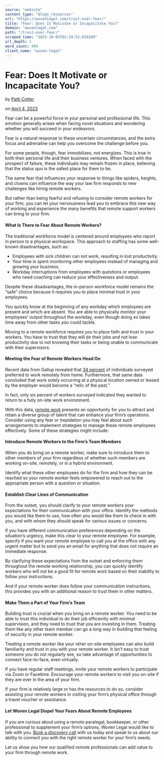 ```yaml
---
source: "website"
content_type: "blogs_resources"
url: "https://wovenlegal.com/trust-over-fear/"
title: "Fear: Does It Motivate or Incapacitate You?"
domain: "wovenlegal.com"
path: "/trust-over-fear/"
scraped_time: "2025-10-05T02:29:53.919289"
url_depth: 1
word_count: 994
client_name: "woven-legal"
---
```


# Fear: Does It Motivate or Incapacitate You?

by [Patti Cotter](https://wovenlegal.com/author/patti-cotter/)

on [April 4, 2023](https://wovenlegal.com/2023/04/04/)

Fear can be a powerful force in your personal and professional life. This emotion generally arises when facing novel situations and wondering whether you will succeed in your endeavors.  

Fear is a natural response to these uncertain circumstances, and the extra focus and adrenaline can help you overcome the challenge before you.

For some people, though, fear immobilizes, not energizes. This is true in both their personal life and their business ventures. When faced with the prospect of failure, these individuals may remain frozen in place, believing that the status quo is the safest place for them to be.

The same fear that influences your response to things like spiders, heights, and clowns can influence the way your law firm responds to new challenges like hiring remote workers.  

But rather than being fearful and refusing to consider remote workers for your firm, you can let your nervousness lead you to embrace this new way of working and experience the many benefits that remote support workers can bring to your firm.

#### **What Is There to Fear About Remote Workers?**

The traditional workforce model is centered around employees who report in person to a physical workspace. This approach to staffing has some well-known disadvantages, such as:

* Employees with sick children can not work, resulting in lost productivity.
* Your time is spent monitoring other employees instead of managing and growing your business.
* Workday interruptions from employees with questions or employees who need coaching can reduce your effectiveness and output.

Despite these disadvantages, the in-person workforce model remains the “safe” choice because it requires you to place minimal trust in your employees.  

You quickly know at the beginning of any workday which employees are present and which are absent. You are able to physically monitor your employees’ output throughout the workday, even though doing so takes time away from other tasks you could tackle.

Moving to a remote workforce requires you to place faith and trust in your workers. You have to trust that they will do their jobs and not lose productivity due to not knowing their tasks or being unable to communicate with their supervisors.

#### **Meeting the Fear of Remote Workers Head On**

Recent data from Gallup revealed that [34 percent](https://www.gallup.com/workplace/397751/returning-office-current-preferred-future-state-remote-work.aspx) of individuals surveyed preferred to work remotely from home. Furthermore, that same data concluded that work solely occurring at a physical location owned or leased by the employer would become a “relic of the past.”  

In fact, only six percent of workers surveyed indicated they wanted to return to a fully on-site work environment.

With this data, [remote work](https://wovenlegal.com/keeping-a-professional-work-from-home-environment/) presents an opportunity for you to attract and retain a diverse group of talent that can enhance your firm’s operations. Consider using any fear or trepidation you may feel about such arrangements to implement strategies to manage these remote employees effectively. Some of these strategies might include:

#### **Introduce Remote Workers to the Firm’s Team Members**

When you do bring on a remote worker, make sure to introduce them to other members of your firm regardless of whether such members are working on-site, remotely, or in a hybrid environment.  

Identify what these other employees do for the firm and how they can be reached so your remote worker feels empowered to reach out to the appropriate person with a question or situation.  

#### **Establish Clear Lines of Communication**

From the outset, you should clarify to your remote workers your expectations for their communication with your office. Identify the methods you would like them to use, how often you would like them to check in with you, and with whom they should speak for various issues or concerns.  

If you have different communication preferences depending on the situation’s urgency, make this clear to your remote employee. For example, specify if you want your remote employee to call you at the office with any urgent matter but to send you an email for anything that does not require an immediate response.

By clarifying these expectations from the outset and enforcing them throughout the remote working relationship, you can quickly identify workers who will not be a good fit for remote work based on their inability to follow your instructions.  

And if your remote worker does follow your communication instructions, this provides you with an additional reason to trust them in other matters.

#### **Make Them a Part of Your Firm’s Team**

Building trust is crucial when you bring on a remote worker. You need to be able to trust this individual to do their job efficiently with minimal supervision, and they need to trust that you are investing in them. Treating them like any other team member can go a long way in building that feeling of security in your remote worker.

Treating a remote worker like your other on-site employees can also build familiarity and trust in you with your remote worker. It isn’t easy to trust someone you do not regularly see, so take advantage of opportunities to connect face-to-face, even virtually.

If you have regular staff meetings, invite your remote workers to participate via Zoom or Facetime. Encourage your remote workers to visit you on-site if they are ever in the area of your firm.  

If your firm is relatively large or has the resources to do so, consider assisting your remote workers in visiting your firm’s physical office through a travel voucher or assistance.

#### **Let Woven Legal Dispel Your Fears About Remote Employees**

If you are curious about using a remote paralegal, bookkeeper, or other professional to supplement your firm’s options, Woven Legal would like to talk with you. [Book a discovery call](https://hiya.wovenlegal.com/c/meg?_ga=2.30618943.1095809719.1679601561-1276786699.1678972379&_gl=1*tgshsf*_ga*MTI3Njc4NjY5OS4xNjc4OTcyMzc5*_ga_MQ7MSZQKBB*MTY3OTYwMTU2MC4yLjAuMTY3OTYwMTU2MC4wLjAuMA..#/select-time) with us today and speak to us about our ability to connect you with the right remote worker for your firm’s needs.  

Let us show you how our qualified remote professionals can add value to your firm through remote work.